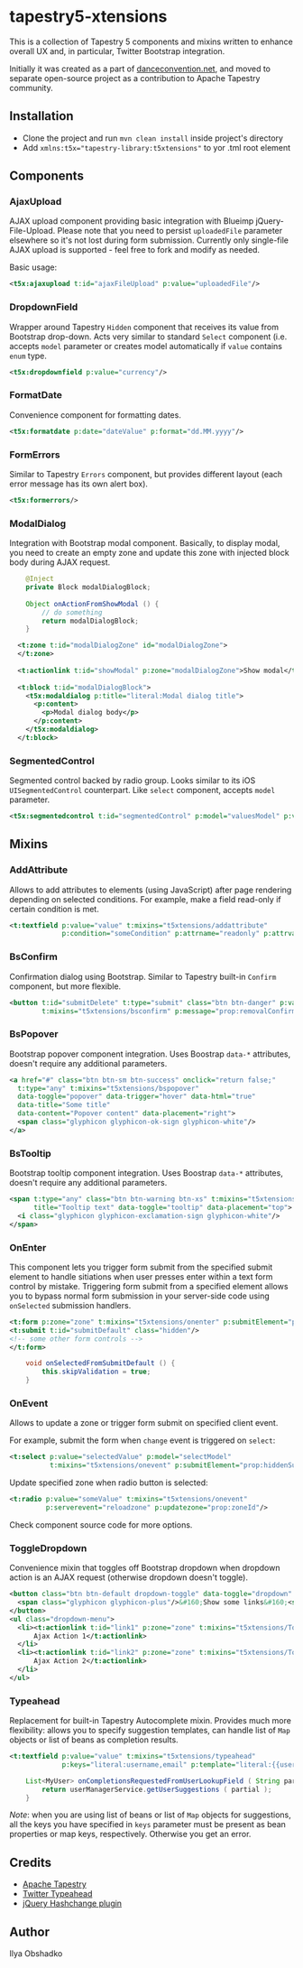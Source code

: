 tapestry5-xtensions
===================

This is a collection of Tapestry 5 components and mixins written to enhance 
overall UX and, in particular, Twitter Bootstrap integration. 

Initially it was created as a part of [danceconvention.net](https://danceconvention.net/), 
and moved to separate open-source project as a contribution to Apache Tapestry community.

## Installation

* Clone the project and run `mvn clean install` inside project's directory
* Add `xmlns:t5x="tapestry-library:t5xtensions"` to yor .tml root element

## Components

### AjaxUpload

AJAX upload component providing basic integration with Blueimp jQuery-File-Upload. Please note that you need to persist 
`uploadedFile` parameter elsewhere so it's not lost during form submission. Currently only single-file AJAX upload is 
supported - feel free to fork and modify as needed.

Basic usage:

```xml
<t5x:ajaxupload t:id="ajaxFileUpload" p:value="uploadedFile"/>
```

### DropdownField

Wrapper around Tapestry `Hidden` component that receives its value from Bootstrap drop-down. 
Acts very similar to standard `Select` component (i.e. accepts `model` parameter or creates model 
automatically if `value` contains `enum` type.

```xml
<t5x:dropdownfield p:value="currency"/>
```

### FormatDate

Convenience component for formatting dates.

```xml
<t5x:formatdate p:date="dateValue" p:format="dd.MM.yyyy"/>
```

### FormErrors

Similar to Tapestry `Errors` component, but provides different layout (each error message has its own alert box).

```xml
<t5x:formerrors/>
```

### ModalDialog

Integration with Bootstrap modal component. Basically, to display modal, you need to create an empty zone and update 
this zone with injected block body during AJAX request.

```java
    @Inject
    private Block modalDialogBlock;
    
    Object onActionFromShowModal () {
        // do something
        return modalDialogBlock;
    }
```

```xml
  <t:zone t:id="modalDialogZone" id="modalDialogZone">
  </t:zone>
  
  <t:actionlink t:id="showModal" p:zone="modalDialogZone">Show modal</t:actionlink>
  
  <t:block t:id="modalDialogBlock">
    <t5x:modaldialog p:title="literal:Modal dialog title">
      <p:content>
        <p>Modal dialog body</p>
      </p:content>
    </t5x:modaldialog>
  </t:block>    
```

### SegmentedControl

Segmented control backed by radio group. Looks similar to its iOS `UISegmentedControl` counterpart. Like `select` component, accepts `model` parameter.

```xml
<t5x:segmentedcontrol t:id="segmentedControl" p:model="valuesModel" p:value="value"/>
```

## Mixins

### AddAttribute

Allows to add attributes to elements (using JavaScript) after page rendering depending on selected conditions.
For example, make a field read-only if certain condition is met.

```xml
<t:textfield p:value="value" t:mixins="t5xtensions/addattribute" 
             p:condition="someCondition" p:attrname="readonly" p:attrvalue="readonly"/>
```

### BsConfirm

Confirmation dialog using Bootstrap. Similar to Tapestry built-in `Confirm` component, but more flexible.

```xml
<button t:id="submitDelete" t:type="submit" class="btn btn-danger" p:value="message:button.delete"
        t:mixins="t5xtensions/bsconfirm" p:message="prop:removalConfirmation" p:confirmClass="btn-danger"/>

```

### BsPopover

Bootstrap popover component integration. Uses Boostrap `data-*` attributes, doesn't require any additional parameters.

```xml
<a href="#" class="btn btn-sm btn-success" onclick="return false;"
  t:type="any" t:mixins="t5xtensions/bspopover" 
  data-toggle="popover" data-trigger="hover" data-html="true" 
  data-title="Some title" 
  data-content="Popover content" data-placement="right">
  <span class="glyphicon glyphicon-ok-sign glyphicon-white"/>
</a>
```

### BsTooltip

Bootstrap tooltip component integration. Uses Boostrap `data-*` attributes, doesn't require any additional parameters.

```xml
<span t:type="any" class="btn btn-warning btn-xs" t:mixins="t5xtensions/bstooltip" 
      title="Tooltip text" data-toggle="tooltip" data-placement="top">
  <i class="glyphicon glyphicon-exclamation-sign glyphicon-white"/>
</span>
```

### OnEnter

This component lets you trigger form submit from the specified submit element to handle sitiations 
when user presses enter within a text form control by mistake. Triggering form submit from a specified 
element allows you to bypass normal form submission in your server-side code using `onSelected` submission
handlers.

```xml
<t:form p:zone="zone" t:mixins="t5xtensions/onenter" p:submitElement="prop:defaultSubmitId">
<t:submit t:id="submitDefault" class="hidden"/>
<!-- some other form controls -->
</t:form>
```

```java
    void onSelectedFromSubmitDefault () {
        this.skipValidation = true;
    }
```

### OnEvent

Allows to update a zone or trigger form submit on specified client event.

For example, submit the form when `change` event is triggered on `select`:

```xml
<t:select p:value="selectedValue" p:model="selectModel"
          t:mixins="t5xtensions/onevent" p:submitElement="prop:hiddenSubmitId" p:clientEvent="change"/>
```

Update specified zone when radio button is selected:

```xml
<t:radio p:value="someValue" t:mixins="t5xtensions/onevent" 
         p:serverevent="reloadzone" p:updatezone="prop:zoneId"/>
```

Check component source code for more options.

### ToggleDropdown

Convenience mixin that toggles off Bootstrap dropdown when dropdown action is an AJAX request (otherwise dropdown doesn't toggle).

```xml
<button class="btn btn-default dropdown-toggle" data-toggle="dropdown" id="showLinks">
  <span class="glyphicon glyphicon-plus"/>&#160;Show some links&#160;<span class="caret"/>
</button>
<ul class="dropdown-menu">
  <li><t:actionlink t:id="link1" p:zone="zone" t:mixins="t5xtensions/ToggleDropdown" p:dropdownid="showLinks">
      Ajax Action 1</t:actionlink>
  </li>
  <li><t:actionlink t:id="link2" p:zone="zone" t:mixins="t5xtensions/ToggleDropdown" p:dropdownid="showLinks">
      Ajax Action 2</t:actionlink>
  </li>
</ul>
```

### Typeahead

Replacement for built-in Tapestry Autocomplete mixin. Provides much more flexibility: allows you to specify suggestion templates, 
can handle list of `Map` objects or list of beans as completion results.

```xml
<t:textfield p:value="value" t:mixins="t5xtensions/typeahead" 
             p:keys="literal:username,email" p:template="literal:{{username}}, {{email}}"/>
```

```java
    List<MyUser> onCompletionsRequestedFromUserLookupField ( String partial ) {
        return userManagerService.getUserSuggestions ( partial );
    }
```

*Note*: when you are using list of beans or list of `Map` objects for suggestions, all the keys you have specified in `keys` parameter
must be present as bean properties or map keys, respectively. Otherwise you get an error.  

## Credits

* [Apache Tapestry](http://tapestry.apache.org/)
* [Twitter Typeahead](https://github.com/twitter/typeahead.js)
* [jQuery Hashchange plugin](http://benalman.com/projects/jquery-hashchange-plugin/)

## Author

Ilya Obshadko


